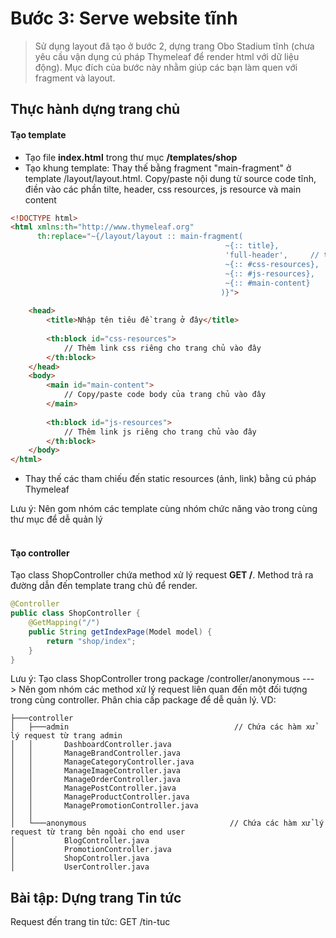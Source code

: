 # Bước 3: Serve website tĩnh

> Sử dụng layout đã tạo ở bước 2, dựng trang Obo Stadium tĩnh (chưa yêu cầu vận dụng cú pháp Thymeleaf để render html với dữ liệu động). Mục đích của bước này nhằm giúp các bạn làm quen với fragment và layout. 


## Thực hành dựng trang chủ
#### Tạo template
- Tạo file **index.html** trong thư mục **/templates/shop**
- Tạo khung template: Thay thế bằng fragment "main-fragment" ở template /layout/layout.html. Copy/paste nội dung từ source code tĩnh, điền vào các phần tilte, header, css resources, js resource và main content  
```html
<!DOCTYPE html>
<html xmlns:th="http://www.thymeleaf.org"
      th:replace="~{/layout/layout :: main-fragment(
                                                ~{:: title},
                                                'full-header',     // tên của fragment header muốn chèn: full-header hoặc short-header
                                                ~{:: #css-resources},
                                                ~{:: #js-resources},
                                                ~{:: #main-content}
                                               )}">
    
    <head>
        <title>Nhập tên tiêu đề trang ở đây</title>
    
        <th:block id="css-resources">
            // Thêm link css riêng cho trang chủ vào đây
        </th:block>
    </head>
    <body>
        <main id="main-content">
            // Copy/paste code body của trang chủ vào đây
        </main>
        
        <th:block id="js-resources">
            // Thêm link js riêng cho trang chủ vào đây
        </th:block>
    </body>
</html>
```
- Thay thế các tham chiếu đến static resources (ảnh, link) bằng cú pháp Thymeleaf

Lưu ý: Nên gom nhóm các template cùng nhóm chức năng vào trong cùng thư mục để dễ quản lý
<br><br>
#### Tạo controller
Tạo class ShopController chứa method xử lý request **GET /**. Method trả ra đường dẫn đến template trang chủ để render.
```java
@Controller
public class ShopController {
    @GetMapping("/")
    public String getIndexPage(Model model) {
        return "shop/index";
    }
}

```
Lưu ý: Tạo class ShopController trong package /controller/anonymous ---> Nên gom nhóm các method xử lý request liên quan đến một đối tượng trong cùng controller. Phân chia cấp package để dễ quản lý. VD:
```aidl
├───controller
│   ├───admin                                     // Chứa các hàm xử lý request từ trang admin
│   │       DashboardController.java              
│   │       ManageBrandController.java           
│   │       ManageCategoryController.java
│   │       ManageImageController.java
│   │       ManageOrderController.java
│   │       ManagePostController.java
│   │       ManageProductController.java
│   │       ManagePromotionController.java
│   │
│   └───anonymous                                // Chứa các hàm xử lý request từ trang bên ngoài cho end user
│           BlogController.java                   
│           PromotionController.java              
│           ShopController.java          
│           UserController.java
```

## Bài tập: Dựng trang Tin tức
Request đến trang tin tức: GET /tin-tuc
